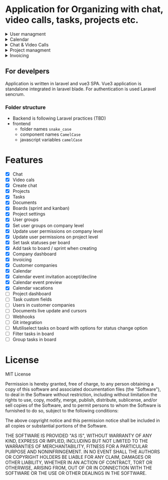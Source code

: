 # Application for Organizing with chat, video calls, tasks, projects etc.

<details>
<summary>
User managment
</summary>
Assigne managers, and define access on role bases

</details>
<details>
<summary>
Calendar
</summary>
Manage  meetings & vations in one place. 
Import calendar to your device and be up to date with your work.

![Calendar View - Dark thame](./doc-assets/1.png)
![Calendar View - Light theme](./doc-assets/2.png)
![Vacation request](./doc-assets/3.png)

### Vacations

When user creates vacation, in case that they don't have `can-approve-vacation` privilage and have manager, the vacation approval request will be sent to chat with all managers.

example:

```
 -- Manager 1 (big boss, has can-approve-vacation privilage)
 ----- Manager 2 (has can-approve-vacation privilage)
 -------- Manager 3
 ------------ Worker
```

when worker submits vacation request all managers will be added to chat, history of vacation approval will be also visible in chat. `Manager 3` will be able to approve vacation, but status won't change until `Manager 2` or `Manager 1` approve it.

</details>

<details>
<summary>
Chat & Video Calls
</summary>
Feature allos users to make 1 on 1 and group chat. Beside chat, users can organize video calls. In CollabHub chat is not just tool to comunicate with your collages and/or customers, everything is centered around it (example: if someone comments on task - you will get chat message.).

![chat](./doc-assets/4.png)

![video call](./doc-assets/5.png)

</details>

<details>
<summary>
Project managment
</summary>

Project managment in CollabHub is created to be as simple as possible. For now it constits of

-   Projects
-   Tasks
-   Bords (scrum and kanban)
-   Documents

All tasks that are not in status "closed" with due date will be added to calendar

![projects](./doc-assets/6.png)
![backlog](./doc-assets/7.png)
![board](./doc-assets/8.png)

</details>
<details>
<summary>
Invoicing
</summary>
You can add customer company and manage invoices and payments.

Billing settings:

-   billable items
-   currency
-   predefined notes

![List of copmanies](./doc-assets/14.png)
![add invoice](./doc-assets/13.png)
![invoice](./doc-assets/15.png)

</details>

## For develpers

Application is written in laravel and vue3 SPA.
Vue3 application is standalone integrated in laravel blade. For authentication is used Laravel sencrum.

### Folder structure

-   Backend is following Laravel practices (TBD)
-   frontend
    -   folder names `snake_case`
    -   component names `CamelCase`
    -   javascript variables `camelCase`

# Features

-   [x] Chat
-   [x] Video cals
-   [x] Create chat
-   [x] Projects
-   [x] Tasks
-   [x] Documents
-   [x] Boards (sprint and kanban)
-   [x] Project settings
-   [x] User groups
-   [x] Set user groups on company level
-   [x] Update user permissions on company level
-   [x] Update user permissions on project level
-   [x] Set task statuses per board
-   [x] Add task to board / sprint when creating
-   [x] Company dashboard
-   [x] Invoicing
-   [x] Customer companies
-   [x] Calendar
-   [x] Calendar event invitation accept/decline
-   [x] Calendar event preview
-   [x] Calendar vacations
-   [ ] Project dashboard
-   [ ] Task custom fields
-   [ ] Users in customer companies
-   [ ] Documents live update and cursors
-   [ ] Webhooks
-   [ ] Git integration
-   [ ] Mutiliselect tasks on board with options for status change option
-   [ ] Filter tasks in board
-   [ ] Group tasks in board

# License

MIT License

Permission is hereby granted, free of charge, to any person obtaining a copy of this software and associated documentation files (the "Software"), to deal in the Software without restriction, including without limitation the rights to use, copy, modify, merge, publish, distribute, sublicense, and/or sell copies of the Software, and to permit persons to whom the Software is furnished to do so, subject to the following conditions:

The above copyright notice and this permission notice shall be included in all copies or substantial portions of the Software.

THE SOFTWARE IS PROVIDED "AS IS", WITHOUT WARRANTY OF ANY KIND, EXPRESS OR IMPLIED, INCLUDING BUT NOT LIMITED TO THE WARRANTIES OF MERCHANTABILITY, FITNESS FOR A PARTICULAR PURPOSE AND NONINFRINGEMENT. IN NO EVENT SHALL THE AUTHORS OR COPYRIGHT HOLDERS BE LIABLE FOR ANY CLAIM, DAMAGES OR OTHER LIABILITY, WHETHER IN AN ACTION OF CONTRACT, TORT OR OTHERWISE, ARISING FROM, OUT OF OR IN CONNECTION WITH THE SOFTWARE OR THE USE OR OTHER DEALINGS IN THE SOFTWARE.

